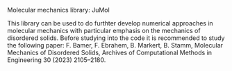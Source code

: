 Molecular mechanics library: JuMol

This library can be used to do furthter develop numerical approaches in molecular mechanics with particular emphasis on the mechanics of disordered solids.
Before studying into the code it is recommended to study the following paper:
F. Bamer, F. Ebrahem, B. Markert, B. Stamm, Molecular Mechanics of Disordered Solids, Archives of Computational Methods in Engineering 30 (2023) 2105–2180.
